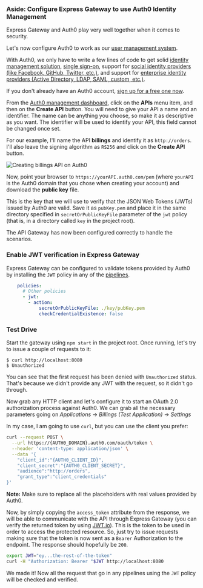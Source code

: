 ### Aside: Configure Express Gateway to use Auth0 Identity Management

Express Gateway and Auth0 play very well together when it comes to security.

Let's now configure Auth0 to work as our [user management system](https://auth0.com/user-management).

With Auth0, we only have to write a few lines of code to get solid [identity management solution](https://auth0.com/user-management),
[single sign-on](https://auth0.com/docs/sso/single-sign-on), support for [social identity providers (like Facebook, GitHub, Twitter, etc.)](https://auth0.com/docs/identityproviders), and support for [enterprise identity providers (Active Directory, LDAP, SAML, custom, etc.)](https://auth0.com/enterprise).

If you don't already have an Auth0 account, <a href="https://auth0.com/signup" data-amp-replace="CLIENT_ID" data-amp-addparams="anonId=CLIENT_ID(cid-scope-cookie-fallback-name)">sign up for a free one now</a>.

From the [Auth0 management dashboard](https://manage.auth0.com/), click on the **APIs** menu item, and then on the **Create API** button. You will need to give your API a name and an identifier. The name can be anything you choose, so make it as descriptive as you want. The identifier will be used to identify your API, this field cannot be changed once set.

For our example, I'll name the API **billings** and identify it as `http://orders`. I'll also leave the signing algorithm as `RS256` and click on the **Create API** button.

![Creating billings API on Auth0](https://cdn.auth0.com/blog/express-gateway/create-auth0-api.png)

Now, point your browser to `https://yourAPI.auth0.com/pem` (where `yourAPI` is the Auth0 domain that you chose when creating your account) and download the **public key** file. 

This is the key that we will use to verify that the JSON Web Tokens (JWTs) issued by Auth0 are valid. Save it as `pubKey.pem` and place it in the same directory specified in `secretOrPublicKeyFile` parameter of the `jwt` policy (that is, in a directory called `key` in the project root).

The API Gateway has now been configured correctly to handle the scenarios.

### Enable JWT verification in Express Gateway

Express Gateway can be configured to validate tokens provided by Auth0 by installing the `JWT` policy in any of the [pipelines](https://www.express-gateway.io/docs/core-concepts/#pipelines).

```yml
    policies:
      # Other policies
      - jwt:
        - action:
            secretOrPublicKeyFile: ./key/pubKey.pem
            checkCredentialExistence: false
```

### Test Drive

Start the gateway using `npm start` in the project root. Once running, let's try to issue a couple of requests to it:

```shell
$ curl http://localhost:8080
$ Unauthorized
```

You can see that the first request has been denied with `Unauthorized` status. That's because we didn't provide any JWT with the request, so it didn't go through.

Now grab any HTTP client and let's configure it to start an OAuth 2.0 authorization process against Auth0. We can grab all the necessary parameters going on _Applications_ -> _Billings (Test Application)_ -> _Settings_

In my case, I am going to use `curl`, but you can use the client you prefer:

```bash
curl --request POST \
  --url https://{AUTH0_DOMAIN}.auth0.com/oauth/token \
  --header 'content-type: application/json' \
  --data '{
    "client_id":"{AUTH0_CLIENT_ID}",
    "client_secret":"{AUTH0_CLIENT_SECRET}",
    "audience":"http://orders",
    "grant_type":"client_credentials"
}'
```

**Note:** Make sure to replace all the placeholders with real values provided by Auth0.

Now, by simply copying the `access_token` attribute from the response, we will be able to communicate with the API through Express Gateway (you can verify the returned token by using [JWT.io](https://jwt.io/#debugger)). This is the token to be used in order to access the protected resource. So, just try to issue requests making sure that the token is now sent as a `Bearer` Authorization to the endpoint. The response should hopefully be `200`.

```bash
export JWT="ey...the-rest-of-the-token"
curl -H "Authorization: Bearer "$JWT http://localhost:8080
```

We made it! Now all the request that go in any pipelines using the `JWT` policy will be checked and verified.
